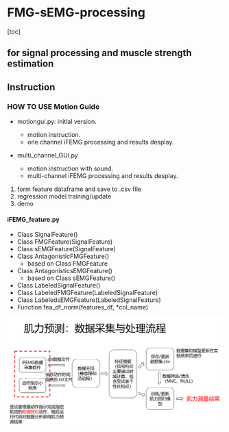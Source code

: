 # FMG-sEMG-processing
[toc]
## for signal processing and muscle strength estimation

## Instruction

### HOW TO USE Motion Guide
- motiongui.py: initial version.
  - motion instruction.
  - one channel iFEMG processing and results desplay.

- multi_channel_GUI.py
  - motion instruction with sound.
  - multi-channel iFEMG processing and results desplay.


1. form feature dataframe and save to .csv file
2. regression model training/update
3. demo

#### iFEMG_feature.py
- Class SignalFeature()
- Class FMGFeature(SignalFeature)
- Class sEMGFeature(SignalFeature)
- Class AntagonisticFMGFeature()
  - based on Class FMGFeature
- Class AntagonisticsEMGFeature()
  - based on Class sEMGFeature()
- Class LabeledSignalFeature()
- Class LabeledFMGFeature(LabeledSignalFeature)
- Class LabeledsEMGFeature(LabeledSignalFeature)
- Function fea_df_norm(features_df, *col_name)

![](/figs/数据处理流程20221010.png)
